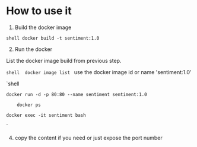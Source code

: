 # How to use it 

1. Build the docker image

 `shell
	docker build -t sentiment:1.0
 `

2. Run the docker

  List the docker image build from previous step.

  `shell 
	docker image list
  `
  use the docker image id or name 'sentiment:1.0'

  `shell 

	docker run -d -p 80:80 --name sentiment sentiment:1.0

        docker ps 

	docker exec -it sentiment bash
 `

4. copy the content if you need or just expose the port number


